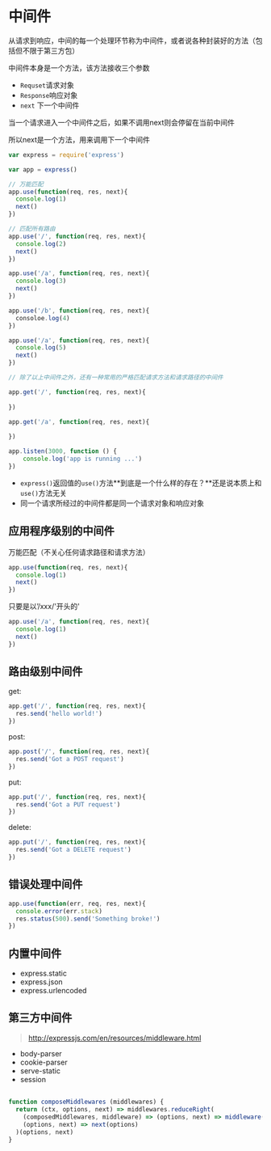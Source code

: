 # 中间件

从请求到响应，中间的每一个处理环节称为中间件，或者说各种封装好的方法（包括但不限于第三方包）

中间件本身是一个方法，该方法接收三个参数

- `Requset`请求对象
- `Response`响应对象
- `next`  下一个中间件

当一个请求进入一个中间件之后，如果不调用next则会停留在当前中间件

所以next是一个方法，用来调用下一个中间件

```js
var express = require('express')

var app = express()

// 万能匹配
app.use(function(req, res, next){
  console.log(1)
  next()
})

// 匹配所有路由
app.use('/', function(req, res, next){
  console.log(2)
  next()
})

app.use('/a', function(req, res, next){
  console.log(3)
  next()
})

app.use('/b', function(req, res, next){
  consoloe.log(4)
})

app.use('/a', function(req, res, next){
  console.log(5)
  next()
})

// 除了以上中间件之外，还有一种常用的严格匹配请求方法和请求路径的中间件

app.get('/', function(req, res, next){
  
})

app.get('/a', function(req, res, next){
  
})

app.listen(3000, function () {
	console.log('app is running ...')
})
```

- `express()`返回值的`use()`方法**到底是一个什么样的存在？**还是说本质上和`use()`方法无关
- 同一个请求所经过的中间件都是同一个请求对象和响应对象

## 应用程序级别的中间件

万能匹配（不关心任何请求路径和请求方法）

```js
app.use(function(req, res, next){
  console.log(1)
  next()
})
```

只要是以’/xxx/'开头的'

```js
app.use('/a', function(req, res, next){
  console.log(1)
  next()
})
```

## 路由级别中间件

get:

```js
app.get('/', function(req, res, next){
  res.send('hello world!')
})
```

post:

```js
app.post('/', function(req, res, next){
  res.send('Got a POST request')
})
```

put:

```js
app.put('/', function(req, res, next){
  res.send('Got a PUT request')
})
```

delete:

```js
app.put('/', function(req, res, next){
  res.send('Got a DELETE request')
})
```

## 错误处理中间件

```js
app.use(function(err, req, res, next){
  console.error(err.stack)
  res.status(500).send('Something broke!')
})
```

## 内置中间件

- express.static
- express.json
- express.urlencoded

## 第三方中间件

> http://expressjs.com/en/resources/middleware.html

- body-parser
- cookie-parser
- serve-static
- session

## 

```js
function composeMiddlewares (middlewares) {
  return (ctx, options, next) => middlewares.reduceRight(
    (composedMiddlewares, middleware) => (options, next) => middleware(ctx, options, options => composedMiddlewares(options, next)), 
    (options, next) => next(options)
  )(options, next)
}
```

